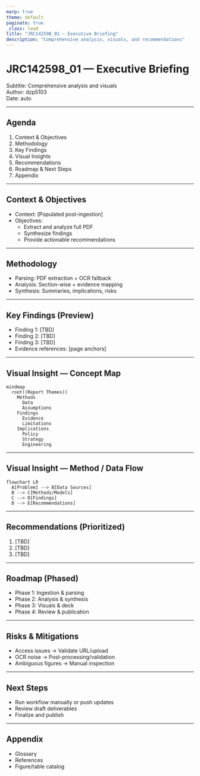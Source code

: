 ```yaml
---
marp: true
theme: default
paginate: true
_class: lead
title: "JRC142598_01 — Executive Briefing"
description: "Comprehensive analysis, visuals, and recommendations"
---
```


# JRC142598_01 — Executive Briefing
Subtitle: Comprehensive analysis and visuals  
Author: dzp5103  
Date: auto

---

## Agenda
1. Context & Objectives
2. Methodology
3. Key Findings
4. Visual Insights
5. Recommendations
6. Roadmap & Next Steps
7. Appendix

---

## Context & Objectives
- Context: [Populated post-ingestion]
- Objectives:
  - Extract and analyze full PDF
  - Synthesize findings
  - Provide actionable recommendations

---

## Methodology
- Parsing: PDF extraction + OCR fallback
- Analysis: Section-wise + evidence mapping
- Synthesis: Summaries, implications, risks

---

## Key Findings (Preview)
- Finding 1: [TBD]
- Finding 2: [TBD]
- Finding 3: [TBD]
- Evidence references: [page anchors]

---

## Visual Insight — Concept Map
```mermaid
mindmap
  root((Report Themes))
    Methods
      Data
      Assumptions
    Findings
      Evidence
      Limitations
    Implications
      Policy
      Strategy
      Engineering
```

---

## Visual Insight — Method / Data Flow
```mermaid
flowchart LR
  A[Problem] --> B[Data Sources]
  B --> C[Methods/Models]
  C --> D[Findings]
  D --> E[Recommendations]
```

---

## Recommendations (Prioritized)
1) [TBD]  
2) [TBD]  
3) [TBD]

---

## Roadmap (Phased)
- Phase 1: Ingestion & parsing
- Phase 2: Analysis & synthesis
- Phase 3: Visuals & deck
- Phase 4: Review & publication

---

## Risks & Mitigations
- Access issues → Validate URL/upload
- OCR noise → Post-processing/validation
- Ambiguous figures → Manual inspection

---

## Next Steps
- Run workflow manually or push updates
- Review draft deliverables
- Finalize and publish

---

## Appendix
- Glossary
- References
- Figure/table catalog